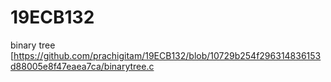 # 19ECB132

binary tree [https://github.com/prachigitam/19ECB132/blob/10729b254f296314836153d88005e8f47eaea7ca/binarytree.c
